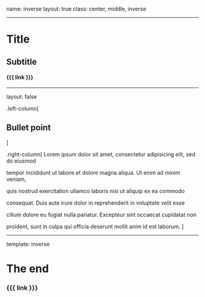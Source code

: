 name: inverse
layout: true
class: center, middle, inverse

---

# Title
## Subtitle

#### {{{ link }}}

---
layout: false

.left-column[
## Bullet point
]

.right-column[
Lorem ipsum dolor sit amet, consectetur adipisicing elit, sed do eiusmod

tempor incididunt ut labore et dolore magna aliqua. Ut enim ad minim veniam,

quis nostrud exercitation ullamco laboris nisi ut aliquip ex ea commodo

consequat. Duis aute irure dolor in reprehenderit in voluptate velit esse

cillum dolore eu fugiat nulla pariatur. Excepteur sint occaecat cupidatat non

proident, sunt in culpa qui officia deserunt mollit anim id est laborum.
]

---
template: inverse

# The end

### {{{ link }}}
